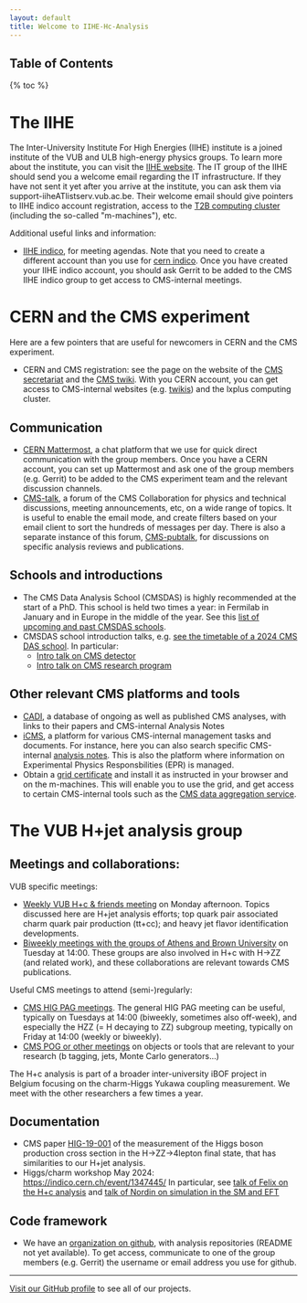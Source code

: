 ```yaml
---
layout: default
title: Welcome to IIHE-Hc-Analysis
---
```


## Table of Contents
{% toc %}

<!--
*Current group members:*
#- PhD students: Felix Heyen, Nordin Breugelmans, Saranya Nandakumar, Chirayu Gupta
#- Master student: Stef Duponcheel
#- Postdoc: Gerrit Van Onsem
#- Professors: Michael Tytgat, Jorgen D'Hondt
-->

# The IIHE

The Inter-University Institute For High Energies (IIHE) institute is a joined institute of the VUB and ULB high-energy physics groups. To learn more about the institute, you can visit the [IIHE website](https://iihe.ac.be/). 
The IT group of the IIHE should send you a welcome email regarding the IT infrastructure. If they have not sent it yet after you arrive at the institute, you can ask them via support-iiheATlistserv.vub.ac.be. Their welcome email should give pointers to IIHE indico account registration, access to the [T2B computing cluster](https://t2bwiki.iihe.ac.be/First_access_to_t2b) (including the so-called "m-machines"), etc. 

Additional useful links and information:
- [IIHE indico](https://indico.iihe.ac.be/), for meeting agendas. Note that you need to create a different account than you use for [cern indico](https://indico.cern.ch/category/6803/). Once you have created your IIHE indico account, you should ask Gerrit to be added to the CMS IIHE indico group to get access to CMS-internal meetings.


# CERN and the CMS experiment

Here are a few pointers that are useful for newcomers in CERN and the CMS experiment.
- CERN and CMS registration: see the page on the website of the [CMS secretariat](https://cms-secretariat.web.cern.ch/cms-registration-and-computing-account#) and the [CMS twiki]([https://twiki.cern.ch/twiki/bin/view/CMSPublic/WorkBookGetAccount). With you CERN account, you can get access to CMS-internal websites (e.g. [twikis](https://twiki.cern.ch/twiki/bin/viewauth/CMS)) and the lxplus computing cluster. 

## Communication
- [CERN Mattermost](https://mattermost.web.cern.ch), a chat platform that we use for quick direct communication with the group members. Once you have a CERN account, you can set up Mattermost and ask one of the group members (e.g. Gerrit) to be added to the CMS experiment team and the relevant discussion channels.
- [CMS-talk](https://cms-talk.web.cern.ch/), a forum of the CMS Collaboration for physics and technical discussions, meeting announcements, etc, on a wide range of topics. It is useful to enable the email mode, and create filters based on your email client to sort the hundreds of messages per day. There is also a separate instance of this forum, [CMS-pubtalk](https://cms-pub-talk.web.cern.ch/), for discussions on specific analysis reviews and publications.

## Schools and introductions
- The CMS Data Analysis School (CMSDAS) is highly recommended at the start of a PhD. This school is held two times a year: in Fermilab in January and in Europe in the middle of the year. See this [list of upcoming and past CMSDAS schools](https://twiki.cern.ch/twiki/bin/view/CMS/CMSschoolsCommittee).
- CMSDAS school introduction talks, e.g. [see the timetable of a 2024 CMS DAS school](https://indico.cern.ch/event/1388937/overview). In particular:
  - [Intro talk on CMS detector](https://indico.cern.ch/event/1388937/timetable/#3-plenary-talk-cms-detector)
  - [Intro talk on CMS research program](https://indico.cern.ch/event/1388937/timetable/#4-plenary-talk-cms-physics-pro)

## Other relevant CMS platforms and tools
- [CADI](https://cms.cern.ch/iCMS/analysisadmin/cadilines), a database of ongoing as well as published CMS analyses, with links to their papers and CMS-internal Analysis Notes
- [iCMS](https://icms.cern.ch/tools/), a platform for various CMS-internal management tasks and documents. For instance, here you can also search specific CMS-internal [analysis notes](https://icms.cern.ch/tools/publications/notes/entries/AN/). This is also the platform where information on Experimental Physics Responsbilities (EPR) is managed.
- Obtain a [grid certificate](https://t2bwiki.iihe.ac.be/Getting_a_certificate_for_the_T2) and install it as instructed in your browser and on the m-machines. This will enable you to use the grid, and get access to certain CMS-internal tools such as the [CMS data aggregation service](https://cmsweb.cern.ch/das/).  

# The VUB H+jet analysis group

## Meetings and collaborations:
VUB specific meetings:
- [Weekly VUB H+c & friends meeting](https://indico.iihe.ac.be/category/1/search?q=H%2Bc) on Monday afternoon. Topics discussed here are H+jet analysis efforts; top quark pair associated charm quark pair production (tt+cc); and heavy jet flavor identification developments.
- [Biweekly meetings with the groups of Athens and Brown University](https://indico.cern.ch/category/7320/search?q=H%2Bc+with+H-%3EZZ) on Tuesday at 14:00. These groups are also involved in H+c with H->ZZ (and related work), and these collaborations are relevant towards CMS publications.

Useful CMS meetings to attend (semi-)regularly:
- [CMS HIG PAG meetings](https://indico.cern.ch/category/26/). The general HIG PAG meeting can be useful, typically on Tuesdays at 14:00 (biweekly, sometimes also off-week), and especially the HZZ (= H decaying to ZZ) subgroup meeting, typically on Friday at 14:00 (weekly or biweekly).
- [CMS POG or other meetings](https://indico.cern.ch/category/6803/) on objects or tools that are relevant to your research (b tagging, jets, Monte Carlo generators...)

The H+c analysis is part of a broader inter-university iBOF project in Belgium focusing on the charm-Higgs Yukawa coupling measurement. We meet with the other researchers a few times a year. 

## Documentation
- CMS paper [HIG-19-001](https://arxiv.org/abs/2103.04956) of the measurement of the Higgs boson production cross section in the H->ZZ->4lepton final state, that has similarities to our H+jet analysis.
- Higgs/charm workshop May 2024: https://indico.cern.ch/event/1347445/ 
  In particular, see [talk of Felix on the H+c analysis](https://indico.cern.ch/event/1347445/contributions/5900707/)
  and [talk of Nordin on simulation in the SM and EFT](https://indico.cern.ch/event/1347445/contributions/5857938/)

## Code framework
- We have an [organization on github](https://github.com/IIHE-Hc-Analysis), with analysis repositories (README not yet available). To get access, communicate to one of the group members (e.g. Gerrit) the username or email address you use for github.

---

[Visit our GitHub profile](https://github.com/IIHE-Hc-Analysis) to see all of our projects.
